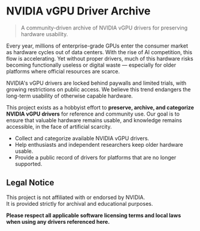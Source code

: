 # NVIDIA vGPU Driver Archive

> A community-driven archive of NVIDIA vGPU drivers for preserving hardware usability.


Every year, millions of enterprise-grade GPUs enter the consumer market as hardware cycles out of data centers. With the rise of AI competition, this flow is accelerating. Yet without proper drivers, much of this hardware risks becoming functionally useless or digital waste — especially for older platforms where official resources are scarce.

NVIDIA's vGPU drivers are locked behind paywalls and limited trials, with growing restrictions on public access. We believe this trend endangers the long-term usability of otherwise capable hardware.

This project exists as a hobbyist effort to **preserve, archive, and categorize NVIDIA vGPU drivers** for reference and community use. Our goal is to ensure that valuable hardware remains usable, and knowledge remains accessible, in the face of artificial scarcity.

- Collect and categorize available NVIDIA vGPU drivers.
- Help enthusiasts and independent researchers keep older hardware usable.
- Provide a public record of drivers for platforms that are no longer supported.

## Legal Notice

This project is not affiliated with or endorsed by NVIDIA.  
It is provided strictly for archival and educational purposes.

**Please respect all applicable software licensing terms and local laws when using any drivers referenced here.**  
